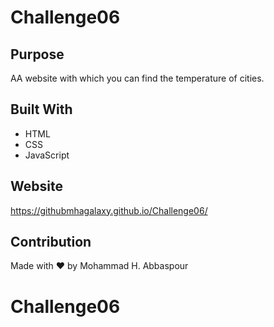 # Challenge06

## Purpose
AA website with which you can find the temperature of cities.

## Built With
* HTML
* CSS
* JavaScript

## Website
https://githubmhagalaxy.github.io/Challenge06/

## Contribution
Made with ❤️ by Mohammad H. Abbaspour
# Challenge06
